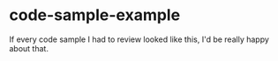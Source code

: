 # code-sample-example
If every code sample I had to review looked like this, I'd be really happy about that.
